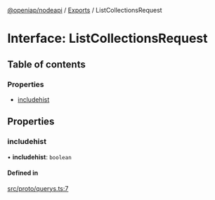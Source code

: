 [@openiap/nodeapi](../README.md) / [Exports](../modules.md) / ListCollectionsRequest

# Interface: ListCollectionsRequest

## Table of contents

### Properties

- [includehist](ListCollectionsRequest.md#includehist)

## Properties

### includehist

• **includehist**: `boolean`

#### Defined in

[src/proto/querys.ts:7](https://github.com/openiap/nodeapi/blob/a159861/src/proto/querys.ts#L7)
